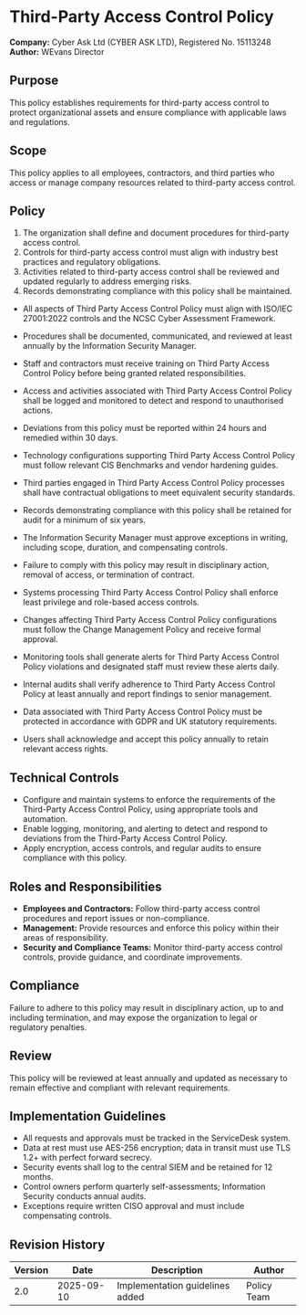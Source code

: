 # Third-Party Access Control Policy

**Company:** Cyber Ask Ltd (CYBER ASK LTD), Registered No. 15113248  
**Author:** WEvans Director

## Purpose
This policy establishes requirements for third-party access control to protect organizational assets and ensure compliance with applicable laws and regulations.

## Scope
This policy applies to all employees, contractors, and third parties who access or manage company resources related to third-party access control.

## Policy
1. The organization shall define and document procedures for third-party access control.
2. Controls for third-party access control must align with industry best practices and regulatory obligations.
3. Activities related to third-party access control shall be reviewed and updated regularly to address emerging risks.
4. Records demonstrating compliance with this policy shall be maintained.

- All aspects of Third Party Access Control Policy must align with ISO/IEC 27001:2022 controls and the NCSC Cyber Assessment Framework.
- Procedures shall be documented, communicated, and reviewed at least annually by the Information Security Manager.
- Staff and contractors must receive training on Third Party Access Control Policy before being granted related responsibilities.
- Access and activities associated with Third Party Access Control Policy shall be logged and monitored to detect and respond to unauthorised actions.
- Deviations from this policy must be reported within 24 hours and remedied within 30 days.
- Technology configurations supporting Third Party Access Control Policy must follow relevant CIS Benchmarks and vendor hardening guides.
- Third parties engaged in Third Party Access Control Policy processes shall have contractual obligations to meet equivalent security standards.
- Records demonstrating compliance with this policy shall be retained for audit for a minimum of six years.
- The Information Security Manager must approve exceptions in writing, including scope, duration, and compensating controls.
- Failure to comply with this policy may result in disciplinary action, removal of access, or termination of contract.

- Systems processing Third Party Access Control Policy shall enforce least privilege and role-based access controls.
- Changes affecting Third Party Access Control Policy configurations must follow the Change Management Policy and receive formal approval.
- Monitoring tools shall generate alerts for Third Party Access Control Policy violations and designated staff must review these alerts daily.
- Internal audits shall verify adherence to Third Party Access Control Policy at least annually and report findings to senior management.
- Data associated with Third Party Access Control Policy must be protected in accordance with GDPR and UK statutory requirements.
- Users shall acknowledge and accept this policy annually to retain relevant access rights.

## Technical Controls
- Configure and maintain systems to enforce the requirements of the Third-Party Access Control Policy, using appropriate tools and automation.
- Enable logging, monitoring, and alerting to detect and respond to deviations from the Third-Party Access Control Policy.
- Apply encryption, access controls, and regular audits to ensure compliance with this policy.

## Roles and Responsibilities
- **Employees and Contractors:** Follow third-party access control procedures and report issues or non-compliance.
- **Management:** Provide resources and enforce this policy within their areas of responsibility.
- **Security and Compliance Teams:** Monitor third-party access control controls, provide guidance, and coordinate improvements.

## Compliance
Failure to adhere to this policy may result in disciplinary action, up to and including termination, and may expose the organization to legal or regulatory penalties.

## Review
This policy will be reviewed at least annually and updated as necessary to remain effective and compliant with relevant requirements.

## Implementation Guidelines
- All requests and approvals must be tracked in the ServiceDesk system.
- Data at rest must use AES-256 encryption; data in transit must use TLS 1.2+ with perfect forward secrecy.
- Security events shall log to the central SIEM and be retained for 12 months.
- Control owners perform quarterly self-assessments; Information Security conducts annual audits.
- Exceptions require written CISO approval and must include compensating controls.

## Revision History

| Version | Date | Description | Author |
| ------- | ---------- | ----------------------- | ------ |
| 2.0     | 2025-09-10 | Implementation guidelines added | Policy Team |
